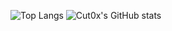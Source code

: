 ![Top Langs](https://github-readme-stats.vercel.app/api/top-langs/?username=Cut0x&layout=compact&theme=discord_old_blurple) ![Cut0x's GitHub stats](https://github-readme-stats.vercel.app/api?username=Cut0x&show_icons=true&theme=discord_old_blurple)
